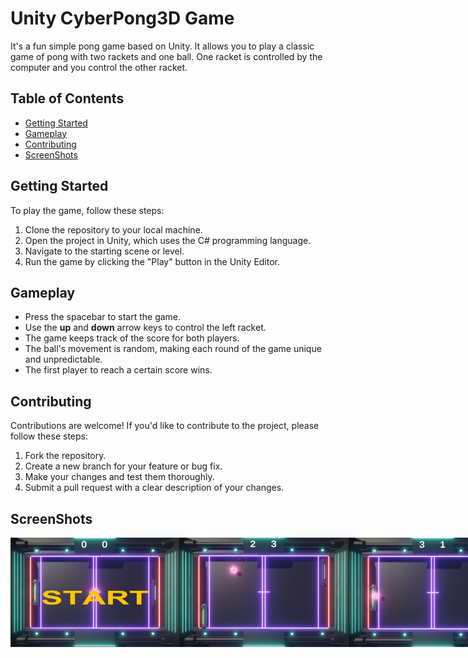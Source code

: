 # Unity CyberPong3D Game

It's a fun simple pong game based on Unity. It allows you to play a classic game of pong with two rackets and one ball. One racket is controlled by the computer and you control the other racket.
## Table of Contents

- [Getting Started](#getting-started)
- [Gameplay](#gameplay)
- [Contributing](#contributing)
- [ScreenShots](#screenshots)

## Getting Started

To play the game, follow these steps:

1. Clone the repository to your local machine.
2. Open the project in Unity, which uses the C# programming language.
3. Navigate to the starting scene or level.
4. Run the game by clicking the "Play" button in the Unity Editor.

## Gameplay

- Press the spacebar to start the game.
- Use the **up** and **down** arrow keys to control the left racket.
- The game keeps track of the score for both players.
- The ball's movement is random, making each round of the game unique and unpredictable.
- The first player to reach a certain score wins.

## Contributing

Contributions are welcome! If you'd like to contribute to the project, please follow these steps:

1. Fork the repository.
2. Create a new branch for your feature or bug fix.
3. Make your changes and test them thoroughly.
4. Submit a pull request with a clear description of your changes.

## ScreenShots
<div style="display: flex; justify-content: space-between;">
    <img src="Images/CyberPong1.png" alt="Gameplay Screenshot" width="270"/>
    <img src="Images/CyberPong2.png" alt="Score Screen Screenshot" width="270"/>
   <img src="Images/CyberPong3.png" alt="Score Screen Screenshot" width="270"/>
</div>
